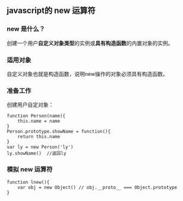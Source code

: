 ## javascript的 new 运算符

### new 是什么？

创建一个用户**自定义对象类型**的实例或**具有构造函数**的内置对象的实例。

### 适用对象

自定义对象也就是构造函数，说明new操作的对象必须具有构造函数。

### 准备工作

创建用户自定对象：

```
function Person(name){
    this.name = name
}
Person.prototype.showName = function(){
    return this.name
}
var ly = new Person('ly')
ly.showName()  //返回ly
```
### 模拟 new 运算符

```
function lnew(){
    var obj = new Object() // obj.__proto__ === Object.prototype
}
```


